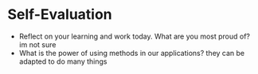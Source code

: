 # Self-Evaluation

- Reflect on your learning and work today. What are you most proud of?
im not sure
- What is the power of using methods in our applications?
they can be adapted to do many things